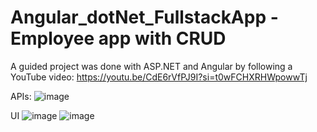 # Angular_dotNet_FullstackApp -Employee app with CRUD 
A guided project was done with ASP.NET and Angular by following a YouTube video: https://youtu.be/CdE6rVfPJ9I?si=t0wFCHXRHWpowwTj

APIs:
![image](https://github.com/DuliniC/Angular_dotNet_FullstackApp/assets/97654533/3eee6eb4-265e-456a-ab2a-e2db239c4b30)

UI
![image](https://github.com/DuliniC/Angular_dotNet_FullstackApp/assets/97654533/c53a2ad5-45f7-40d2-9537-6bd72105c929)
![image](https://github.com/DuliniC/Angular_dotNet_FullstackApp/assets/97654533/f5398b1c-9670-4479-bffa-b8ae0adbbc72)

